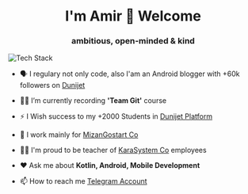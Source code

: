 <h1 align="center">I'm Amir 👋 Welcome</h1>
<h3 align="center">ambitious, open-minded & kind</h3>


<p align="left"><img src="https://skillicons.dev/icons?i=kotlin,androidstudio,java,firebase,spring,flutter,git,postman,sqlite,py,cpp,idea,github,vscode&perline=16" alt="Tech Stack" /> </p>


- 🗣 I regulary not only code, also I'am an Android blogger with +60k followers on [Dunijet](https://www.instagram.com/dunijet)

- 👨‍💻 I’m currently recording **'Team Git'** course

- ⚡ I Wish success to my +2000 Students in [Dunijet Platform](https://dunijet.ir/)

- 🤝 I work mainly for [MizanGostart Co](https://mizangostar.com/)

- 💪🏻 I'm proud to be teacher of [KaraSystem Co](https://rkara.ir/) employees

- ❤️ Ask me about **Kotlin, Android, Mobile Development**

- 📫 How to reach me [Telegram Account](https://t.me/dunijet_support/)

